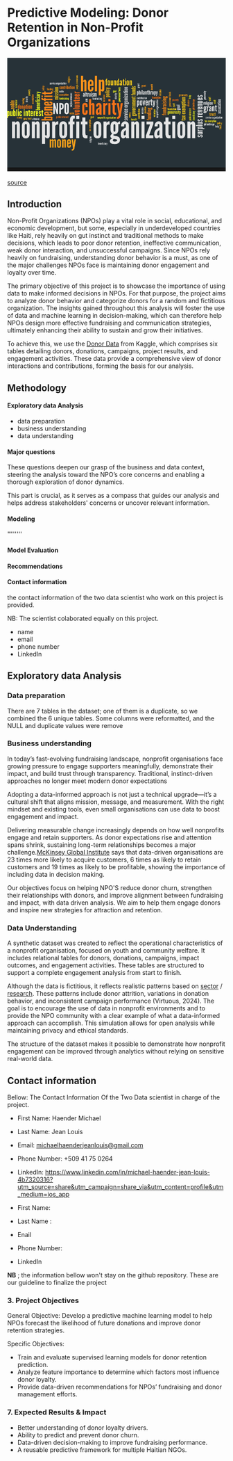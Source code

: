 # Predictive Modeling: Donor Retention in Non-Profit Organizations
![Alt text](https://github.com/johnwidno/Capstone-Project-Phase-5---Final-Project-DS-Akademi/blob/3e3cec252d2bb91be645b0f92de3931bacf09b37/non%20profit%20organisation%205.png)

[source](https://sl.bing.net/cNg3KSZCd0m)
## Introduction
Non-Profit Organizations (NPOs) play a vital role in social, educational, and economic development, but some, especially in underdeveloped countries like Haiti, rely heavily on gut instinct and traditional methods to make decisions, which leads to poor donor retention, ineffective communication, weak donor interaction, and unsuccessful campaigns.
Since NPOs rely heavily on fundraising, understanding donor behavior is a must, as one of the major challenges NPOs face is maintaining donor engagement and loyalty over time.

The primary objective of this project is to showcase the importance of using data to make informed decisions in NPOs.
For that purpose, the project aims to analyze donor behavior and categorize donors for a random and fictitious organization. The insights gained throughout this analysis will foster the use of data and machine learning in decision-making, which can therefore help NPOs design more effective fundraising and communication strategies, ultimately enhancing their ability to sustain and grow their initiatives.

To achieve this, we use the  [Donor Data](https://www.kaggle.com/datasets/maheshpandey87/donor-data/data) from Kaggle, which comprises six tables detailing donors, donations, campaigns, project results, and engagement activities. These data provide a comprehensive view of donor interactions and contributions, forming the basis for our analysis.

 ## Methodology
 #### **Exploratory data Analysis**
 - data preparation
 - business understanding
 - data understanding
 #### **Major questions**
These questions deepen our grasp of the business and data context, steering the analysis toward the NPO’s core concerns and enabling a thorough exploration of donor dynamics.

This part is crucial, as it serves as a compass that guides our analysis and helps address stakeholders' concerns or uncover relevant information.
#### **Modeling**
""'''''
#### **Model Evaluation**
#### **Recommendations**
#### **Contact information**
the contact information of the two data scientist who work on this project is provided.

NB: The scientist colaborated equally on this project.
- name
- email
- phone number
- LinkedIn

## Exploratory data Analysis
### Data preparation 
There are 7 tables in the dataset; one of them is a duplicate, so we combined the 6 unique tables. Some columns were reformatted, and the NULL and duplicate values were remove
### Business understanding 

In today’s fast-evolving fundraising landscape, nonprofit organisations face growing pressure to engage supporters meaningfully, demonstrate their impact, and build trust through transparency. Traditional, instinct-driven approaches no longer meet modern donor expectations

Adopting a data-informed approach is not just a technical upgrade—it’s a cultural shift that aligns mission, message, and measurement. With the right mindset and existing tools, even small organisations can use data to boost engagement and impact.

Delivering measurable change increasingly depends on how well nonprofits engage and retain supporters. As donor expectations rise and attention spans shrink, sustaining long-term relationships becomes a major challenge.[McKinsey Global Institute](https://www.mckinsey.com/capabilities/growth-marketing-and-sales/our-insights/five-facts-how-customer-analytics-boosts-corporate-performance) says that data-driven organisations are 23 times more likely to acquire customers, 6 times as likely to retain customers and 19 times as likely to be profitable, showing the importance of including data in decision making.

Our objectives focus on helping NPO'S reduce donor churn, strengthen their  relationships with donors, and improve alignment between fundraising and impact, with data driven analysis. We aim to help them engage donors and inspire new strategies for attraction and retention.

### Data Understanding 
A synthetic dataset was created to reflect the operational characteristics of a nonprofit organisation, focused on youth and community welfare. It includes relational tables for donors, donations, campaigns, impact outcomes, and engagement activities. These tables are structured to support a complete engagement analysis from start to finish.

Although the data is fictitious, it reflects realistic patterns based on [sector](https://www2.fundsforngos.org/) / [research](https://virtuous.org/resources/resource-center/). These patterns include donor attrition, variations in donation behavior, and inconsistent campaign performance (Virtuous, 2024). The goal is to encourage the use of data in nonprofit environments and to provide the NPO community with a clear example of what a data-informed approach can accomplish. This simulation allows for open analysis while maintaining privacy and ethical standards.

The structure of the dataset makes it possible to demonstrate how nonprofit engagement can be improved through analytics without relying on sensitive real-world data.

## Contact information
Bellow: The Contact Information Of the Two Data scientist in charge of the project.
- First Name: Haender Michael

- Last Name: Jean Louis

- Email: michaelhaenderjeanlouis@gmail.com

- Phone Number: +509 41 75 0264

- LinkedIn: https://www.linkedin.com/in/michael-haender-jean-louis-4b7320316?utm_source=share&utm_campaign=share_via&utm_content=profile&utm_medium=ios_app
- First Name:
- Last Name :
- Enail
- Phone Number:
- LinkedIn



**NB** ; the information bellow  won't stay on the github repository. These are our guideline to finalize the project
### 3. Project Objectives
General Objective: Develop a predictive machine learning model to help NPOs forecast the likelihood of future donations and improve donor retention strategies.

Specific Objectives:
- Train and evaluate supervised learning models for donor retention prediction.
- Analyze feature importance to determine which factors most influence donor loyalty.
- Provide data-driven recommendations for NPOs’ fundraising and donor management efforts.
### 7. Expected Results & Impact

- Better understanding of donor loyalty drivers.
- Ability to predict and prevent donor churn.
- Data-driven decision-making to improve fundraising performance.
- A reusable predictive framework for multiple Haitian NGOs.
